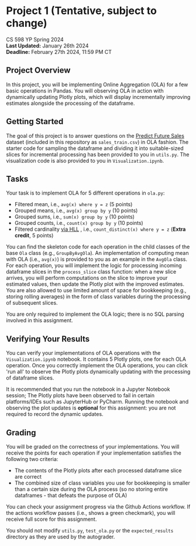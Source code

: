 # Project 1 (Tentative, subject to change)
CS 598 YP Spring 2024\
**Last Updated:** January 26th 2024\
**Deadline:** February 27th 2024, 11:59 PM CT

## Project Overview
In this project, you will be implementing Online Aggregation (OLA) for a few basic operations in Pandas.
You will observing OLA in action with dynamically updating Plotly plots, which will display incrementally improving estimates alongside the processing of the dataframe.

## Getting Started
The goal of this project is to answer questions on the [Predict Future Sales](https://www.kaggle.com/competitions/competitive-data-science-predict-future-sales) dataset (included in this repository as `sales_train.csv`) in OLA fashion.
The starter code for sampling the dataframe and dividing it into suitable-sized slices for incremental processing has been provided to you in `utils.py`. 
The visualization code is also provided to you in `Visualization.ipynb`.

## Tasks
Your task is to implement OLA for 5 different operations in `ola.py`: 

- Filtered mean, i.e., `avg(x) where y = z` (5 points)
- Grouped means, i.e., `avg(x) group by y`  (10 points)
- Grouped sums, i.e., `sum(x) group by y`  (10 points)
- Grouped counts, i.e., `count(x) group by y`  (10 points)
- Filtered cardinality [via HLL](https://github.com/AdRoll/python-hll) , i.e., `count_distinct(x) where y = z` (**Extra credit**, 5 points)

You can find the skeleton code for each operation in the child classes of the base `Ola` class (e.g., `GroupByAvgOla`). An implementation of computing mean with OLA (i.e., `avg(x)`) is provided to you as an example in the `AvgOla` class.
For each operation, you will implement the logic for processing incoming dataframe slices in the `process_slice` class function: 
when a new slice arrives, you will perform computations on the slice to improve your estimated values, then update the Plotly plot with the improved estimates.
You are also allowed to use limited amount of space for bookkeeping (e.g., storing rolling averages) in the form of class variables during the processing of subsequent slices.

You are only required to implement the OLA logic; there is no SQL parsing involved in this assignment.

## Verifying Your Results
You can verify your implementations of OLA operations with the `Visualization.ipynb` notebook. It contains 5 Plotly plots, one for each OLA operation. 
Once you correctly implement the OLA operations, you can click 'run all' to observe the Plotly plots dynamically updating with the processing of dataframe slices.

It is recommended that you run the notebook in a Jupyter Notebook session; The Plotly plots have been observed to fail in certain platforms/IDEs such as JupyterHub or PyCharm.
Running the notebook and observing the plot updates is **optional** for this assignment: you are not required to record the dynamic updates.

## Grading
You will be graded on the correctness of your implementations. You will receive the points for each operation if your implementation satisfies the following two criteria:
- The contents of the Plotly plots after each processed dataframe slice are correct
- The combined size of class variables you use for bookkeeping is smaller than a certain size during the OLA process (so no storing entire dataframes - that defeats the purpose of OLA)

You can check your assignment progress via the Github Actions workflow. If the actions workflow passes (i.e., shows a green checkmark), you will receive full score for this assignment.

You should not modify `utils.py`, `test_ola.py` or the `expected_results` directory as they are used by the autograder.
